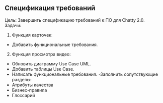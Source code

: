 ## Спецификация требований
Цель: Завершить спецификацию требований к ПО для Chatty 2.0.
Задачи:
1. Функция карточек:
- Добавить функциональные требования.

2. Функция просмотра видео:
- Обновить диаграмму Use Case UML.
- Добавить таблицы Use Case.
- Написать функциональные требования.
  -Заполнить сопутствующие разделы:
- Атрибуты качества
- Бизнес-правила
- Глоссарий